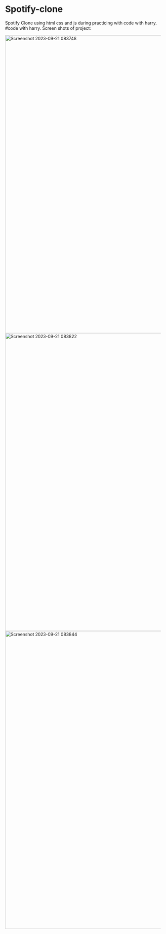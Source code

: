 # Spotify-clone
Spotify Clone using html css and js during practicing with code with harry.
#code with harry.
Screen shots of project:

<img width="960" alt="Screenshot 2023-09-21 083748" src="https://github.com/HaidarRehmanNazir/Spotify-clone/assets/105855367/c092c348-7b90-4f3a-824f-e71489af0ad9">
<img width="960" alt="Screenshot 2023-09-21 083822" src="https://github.com/HaidarRehmanNazir/Spotify-clone/assets/105855367/c10bcf02-1af7-4d61-b9b2-4111ff0d24ad">

<img width="960" alt="Screenshot 2023-09-21 083844" src="https://github.com/HaidarRehmanNazir/Spotify-clone/assets/105855367/b86bea3b-5b6c-475e-8ff0-c3775f479ba4">
